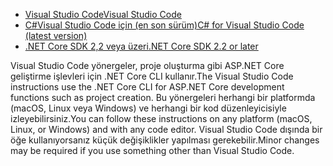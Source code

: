 * [<span data-ttu-id="044d1-101">Visual Studio Code</span><span class="sxs-lookup"><span data-stu-id="044d1-101">Visual Studio Code</span></span>](https://code.visualstudio.com/download)
* [<span data-ttu-id="044d1-102">C#Visual Studio Code için (en son sürüm)</span><span class="sxs-lookup"><span data-stu-id="044d1-102">C# for Visual Studio Code (latest version)</span></span>](https://marketplace.visualstudio.com/items?itemName=ms-dotnettools.csharp)
* [<span data-ttu-id="044d1-103">.NET Core SDK 2,2 veya üzeri</span><span class="sxs-lookup"><span data-stu-id="044d1-103">.NET Core SDK 2.2 or later</span></span>](https://www.microsoft.com/net/download/all)

<span data-ttu-id="044d1-104">Visual Studio Code yönergeler, proje oluşturma gibi ASP.NET Core geliştirme işlevleri için .NET Core CLI kullanır.</span><span class="sxs-lookup"><span data-stu-id="044d1-104">The Visual Studio Code instructions use the .NET Core CLI for ASP.NET Core development functions such as project creation.</span></span> <span data-ttu-id="044d1-105">Bu yönergeleri herhangi bir platformda (macOS, Linux veya Windows) ve herhangi bir kod düzenleyicisiyle izleyebilirsiniz.</span><span class="sxs-lookup"><span data-stu-id="044d1-105">You can follow these instructions on any platform (macOS, Linux, or Windows) and with any code editor.</span></span> <span data-ttu-id="044d1-106">Visual Studio Code dışında bir öğe kullanıyorsanız küçük değişiklikler yapılması gerekebilir.</span><span class="sxs-lookup"><span data-stu-id="044d1-106">Minor changes may be required if you use something other than Visual Studio Code.</span></span>
